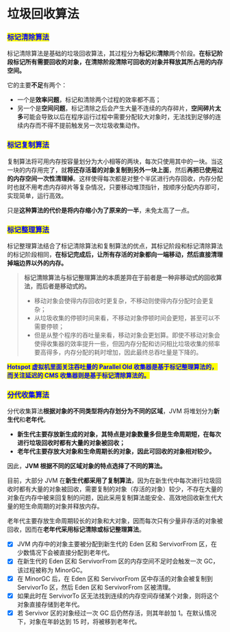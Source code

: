 # 垃圾回收算法

### <mark style="color:blue;">**标记清除算法**</mark>

标记清除算法是基础的垃圾回收算法，其过程分为**标记**和**清除**两个阶段。**在标记阶段标记所有需要回收的对象，在清除阶段清除可回收的对象并释放其所占用的内存空间。**

它的主要**不足**有两个：

* 一个是**效率问题**，标记和清除两个过程的效率都不高；
* 另一个是**空间问题**，标记清除之后会产生大量不连续的内存碎片，**空间碎片太多**可能会导致以后在程序运行过程中需要分配较大对象时，无法找到足够的连续内存而不得不提前触发另一次垃圾收集动作。

### <mark style="color:blue;">**标记复制算法**</mark>

复制算法将可用内存按容量划分为大小相等的两块，每次只使用其中的一块。当这一块的内存用完了，就**将还存活着的对象复制到另外一块上面**，然后**再把已使用过的内存空间一次性清理掉**。这样使得每次都是对整个半区进行内存回收，内存分配时也就不用考虑内存碎片等复杂情况，只要移动堆顶指针，按顺序分配内存即可，实现简单，运行高效。

只是**这种算法的代价是将内存缩小为了原来的一半**，未免太高了一点。

### <mark style="color:blue;">**标记整理算法**</mark>

标记整理算法结合了标记清除算法和复制算法的优点，其标记阶段和标记清除算法的标记阶段相同，**在标记完成后，让所有存活的对象都向一端移动，然后直接清理掉端边界以外的内存。**

> **标记清除算法与标记整理算法的本质差异在于前者是一种非移动式的回收算法，而后者是移动式的。**
>
> * 移动对象会使得内存回收时更复杂，不移动则使得内存分配时会更复杂；
> * 从垃圾收集的停顿时间来看，不移动对象停顿时间会更短，甚至可以不需要停顿；
> * 但是从整个程序的吞吐量来看，移动对象会更划算。即使不移动对象会使得收集器的效率提升一些，但因内存分配和访问相比垃圾收集的频率要高得多，内存分配的耗时增加，因此最终总吞吐量是下降的。

<mark style="color:blue;">**Hotspot 虚拟机里面关注吞吐量的 Parallel Old 收集器是基于标记整理算法的，而关注延迟的 CMS 收集器则是基于标记清除算法的。**</mark>

### <mark style="color:blue;">**分代收集算法**</mark>

分代收集算法**根据对象的不同类型将内存划分为不同的区域**，JVM 将堆划分为**新生代**和**老年代**。

* **新生代主要存放新生成的对象，其特点是对象数量多但是生命周期短，在每次进行垃圾回收时都有大量的对象被回收；**
* **老年代主要存放大对象和生命周期长的对象，因此可回收的对象相对较少。**

因此，**JVM 根据不同的区域对象的特点选择了不同的算法。**

目前，大部分 JVM 在**新生代都采用了复制算法**，因为在新生代中每次进行垃圾回收时都有大量的对象被回收，需要复制的对象（存活的对象）较少，不存在大量的对象在内存中被来回复制的问题，因此采用复制算法能安全、高效地回收新生代大量的短生命周期的对象并释放内存。

老年代主要存放生命周期较长的对象和大对象，因而每次只有少量非存活的对象被回收，因而在**老年代采用标记清除或标记整理算法**。

* [x] JVM 内存中的对象主要被分配到新生代的 Eden 区和 ServivorFrom 区，在少数情况下会被直接分配到老年代。
* [x] 在新生代的 Eden 区和 ServivorFrom 区的内存空间不足时会触发一次 GC，该过程被称为 MinorGC。
* [x] 在 MinorGC 后，在 Eden 区和 ServivorFrom 区中存活的对象会被复制到 ServivorTo 区，然后 Eden 区和 ServivorFrom 区被清理。
* [x] 如果此时在 ServivorTo 区无法找到连续的内存空间存储某个对象，则将这个对象直接存储到老年代。
* [x] 若 Servivor 区的对象经过一次 GC 后仍然存活，则其年龄加 1。在默认情况下，对象在年龄达到 15 时，将被移到老年代。
